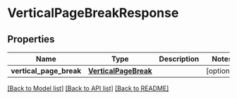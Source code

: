 # VerticalPageBreakResponse

## Properties
Name | Type | Description | Notes
------------ | ------------- | ------------- | -------------
**vertical_page_break** | [**VerticalPageBreak**](VerticalPageBreak.md) |  | [optional] 

[[Back to Model list]](../README.md#documentation-for-models) [[Back to API list]](../README.md#documentation-for-api-endpoints) [[Back to README]](../README.md)


